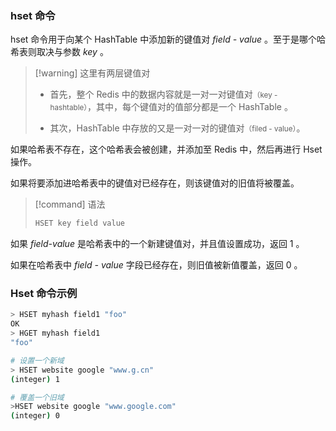 ### hset 命令

hset 命令用于向某个 HashTable 中添加新的键值对 *field - value* 。至于是哪个哈希表则取决与参数 *key* 。

> [!warning] 这里有两层键值对
> - 首先，整个 Redis 中的数据内容就是一对一对键值对<small>（key - hashtable）</small>，其中，每个键值对的值部分都是一个 HashTable 。
> 
> - 其次，HashTable 中存放的又是一对一对的键值对<small>（filed - value）</small>。

如果哈希表不存在，这个哈希表会被创建，并添加至 Redis 中，然后再进行 Hset 操作。

如果将要添加进哈希表中的键值对已经存在，则该键值对的旧值将被覆盖。

> [!command] 语法
> ```sh
> HSET key field value
> ```

如果 *field-value* 是哈希表中的一个新建键值对，并且值设置成功，返回 1 。

如果在哈希表中 *field - value* 字段已经存在，则旧值被新值覆盖，返回 0 。


### Hset 命令示例


```bash
> HSET myhash field1 "foo"
OK
> HGET myhash field1
"foo"

# 设置一个新域   
> HSET website google "www.g.cn"       
(integer) 1

# 覆盖一个旧域   
>HSET website google "www.google.com" 
(integer) 0
```
